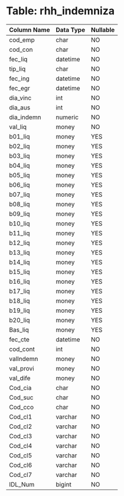 # Table: rhh_indemniza

| Column Name | Data Type | Nullable |
|-------------|-----------|----------|
| cod_emp | char | NO |
| cod_con | char | NO |
| fec_liq | datetime | NO |
| tip_liq | char | NO |
| fec_ing | datetime | NO |
| fec_egr | datetime | NO |
| dia_vinc | int | NO |
| dia_aus | int | NO |
| dia_indemn | numeric | NO |
| val_liq | money | NO |
| b01_liq | money | YES |
| b02_liq | money | YES |
| b03_liq | money | YES |
| b04_liq | money | YES |
| b05_liq | money | YES |
| b06_liq | money | YES |
| b07_liq | money | YES |
| b08_liq | money | YES |
| b09_liq | money | YES |
| b10_liq | money | YES |
| b11_liq | money | YES |
| b12_liq | money | YES |
| b13_liq | money | YES |
| b14_liq | money | YES |
| b15_liq | money | YES |
| b16_liq | money | YES |
| b17_liq | money | YES |
| b18_liq | money | YES |
| b19_liq | money | YES |
| b20_liq | money | YES |
| Bas_liq | money | YES |
| fec_cte | datetime | NO |
| cod_cont | int | NO |
| valIndemn | money | NO |
| val_provi | money | NO |
| val_dife | money | NO |
| Cod_cia | char | NO |
| Cod_suc | char | NO |
| Cod_cco | char | NO |
| Cod_cl1 | varchar | NO |
| Cod_cl2 | varchar | NO |
| Cod_cl3 | varchar | NO |
| Cod_cl4 | varchar | NO |
| Cod_cl5 | varchar | NO |
| Cod_cl6 | varchar | NO |
| Cod_cl7 | varchar | NO |
| IDL_Num | bigint | NO |
